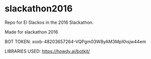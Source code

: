 # slackathon2016
Repo for El Slackos in the 2016 Slackathon.

Made for slackathon 2016

BOT TOKEN: xoxb-48203657264-VQPgm03W8yAM3MpXhsjw44em

LIBRARIES USED:
https://howdy.ai/botkit/

